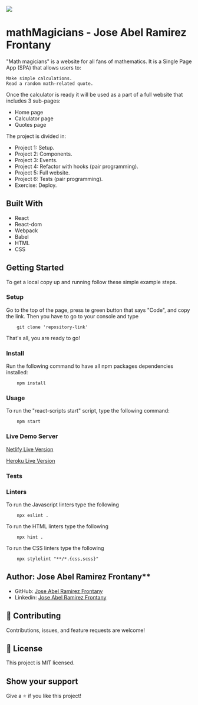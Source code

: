![](https://img.shields.io/badge/Microverse-blueviolet)

# mathMagicians - Jose Abel Ramirez Frontany

"Math magicians" is a website for all fans of mathematics. It is a Single Page App (SPA) that allows users to:

    Make simple calculations.
    Read a random math-related quote.

Once the calculator is ready it will be used as a part of a full website that includes 3 sub-pages:

- Home page
- Calculator page
- Quotes page

The project is divided in:

- Project 1: Setup.
- Project 2: Components.
- Project 3: Events.
- Project 4: Refactor with hooks (pair programming).
- Project 5: Full website.
- Project 6: Tests (pair programming).
- Exercise: Deploy.

## Built With

- React
- React-dom
- Webpack
- Babel
- HTML
- CSS

## Getting Started

To get a local copy up and running follow these simple example steps.

### Setup

Go to the top of the page, press te green button that says "Code", and copy the link. Then you have to go to your console and type

```
    git clone 'repository-link'
```

That's all, you are ready to go!

### Install

Run the following command to have all npm packages dependencies installed:

```
    npm install
```

### Usage

To run the "react-scripts start" script, type the following command:

```
    npm start
```

### Live Demo Server

[Netlify Live Version](https://jose-abel-math-magicians.netlify.app/)

[Heroku Live Version](https://jose-abel-math-magicians.herokuapp.com/)

### Tests

### Linters

To run the Javascript linters type the following

```
    npx eslint .
```

To run the HTML linters type the following

```
    npx hint .

```

To run the CSS linters type the following

```
    npx stylelint "**/*.{css,scss}"
```

## Author: Jose Abel Ramirez Frontany\*\*

- GitHub: [Jose Abel Ramirez Frontany](https://github.com/jose-Abel)
- Linkedin: [Jose Abel Ramirez Frontany](https://www.linkedin.com/in/jose-abel-r-7674a842/)

## 🤝 Contributing

Contributions, issues, and feature requests are welcome!

## 📝 License

This project is MIT licensed.

## Show your support

Give a ⭐️ if you like this project!
